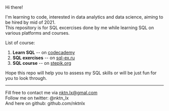 Hi there!


I'm learning to code, interested in data analytics and data science, aiming to be hired by mid of 2021.  
This repository is for SQL excercises done by me while learning SQL on various platforms and courses.  

List of course:
1. **Learn SQL** -- on [codecademy](https://www.codecademy.com/learn/learn-sql)   
2. **SQL exercises** -- on [sql-ex.ru](https://www.sql-ex.ru/?Lang=1)    
3. **SQL course** -- on [stepik.org](https://stepik.org/course/63054/syllabus)    



Hope this repo will help you to assess my SQL skills or will be just fun for you to look through.    



--------------------------------------------
Fill free to contact me via nktn.lx@gmal.com  
Follow me on twitter: @nktn_lx  
And here on github: github.com/nktnlx  